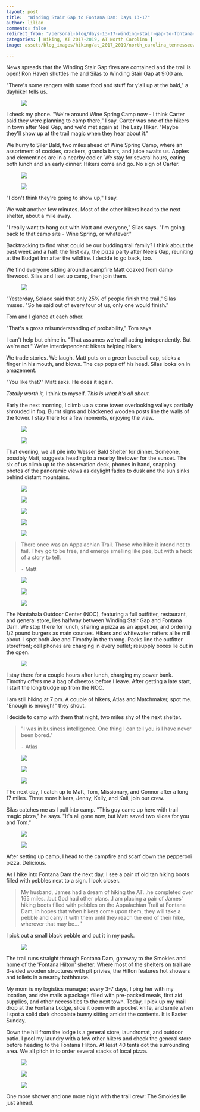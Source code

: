 ```yaml
---
layout: post
title:  "Winding Stair Gap to Fontana Dam: Days 13-17"
author: lilian
comments: false
redirect_from: "/personal-blog/days-13-17-winding-stair-gap-to-fontana-dam/"
categories: [ Hiking, AT 2017-2019, AT North Carolina ]
image: assets/blog_images/hiking/at_2017_2019/north_carolina_tennessee/day13-17/sunset_egg.JPG

---
```


News spreads that the Winding Stair Gap fires are contained and the trail is open! Ron Haven shuttles me and Silas to Winding Stair Gap at 9:00 am. 

"There's some rangers with some food and stuff for y'all up at the bald," a dayhiker tells us.

<figure>
    <img src="{{site.baseurl}}/assets/blog_images/hiking/at_2017_2019/north_carolina_tennessee/day13-17/trail_magic.JPG"/>
</figure>

I check my phone. "We're around Wine Spring Camp now - I think Carter said they were planning to camp there," I say. Carter was one of the hikers in town after Neel Gap, and we'd met again at The Lazy Hiker. "Maybe they'll show up at the trail magic when they hear about it."

We hurry to Siler Bald, two miles ahead of Wine Spring Camp, where an assortment of cookies, crackers, granola bars, and juice awaits us. Apples and clementines are in a nearby cooler. We stay for several hours, eating both lunch and an early dinner. Hikers come and go. No sign of Carter.

<figure>
    <img src="{{site.baseurl}}/assets/blog_images/hiking/at_2017_2019/north_carolina_tennessee/day13-17/burnt_trees.JPG"/>
</figure>

<figure>
    <img src="{{site.baseurl}}/assets/blog_images/hiking/at_2017_2019/north_carolina_tennessee/day13-17/flag_view.JPG"/>
</figure>

"I don't think they're going to show up," I say.

We wait another few minutes. Most of the other hikers head to the next shelter, about a mile away.

"I really want to hang out with Matt and everyone," Silas says. "I'm going back to that camp site - Wine Spring, or whatever."

Backtracking to find what could be our budding trail family? I think about the past week and a half: the first day, the pizza party after Neels Gap, reuniting at the Budget Inn after the wildfire. I decide to go back, too.

We find everyone sitting around a campfire Matt coaxed from damp firewood. Silas and I set up camp, then join them.

<figure>
    <img src="{{site.baseurl}}/assets/blog_images/hiking/at_2017_2019/north_carolina_tennessee/day13-17/campfire.JPG"/>
</figure>

"Yesterday, Solace said that only 25% of people finish the trail," Silas muses. "So he said out of every four of us, only one would finish."

Tom and I glance at each other.

"That's a gross misunderstanding of probability," Tom says.

I can't help but chime in. "That assumes we're all acting independently. But we're not." We're interdependent: hikers helping hikers.

We trade stories. We laugh. Matt puts on a green baseball cap, sticks a finger in his mouth, and blows. The cap pops off his head. Silas looks on in amazement.

"You like that?" Matt asks. He does it again.

*Totally worth it,* I think to myself. *This is what it's all about.*

Early the next morning, I climb up a stone tower overlooking valleys partially shrouded in fog. Burnt signs and blackened wooden posts line the walls of the tower. I stay there for a few moments, enjoying the view.

<figure>
    <img src="{{site.baseurl}}/assets/blog_images/hiking/at_2017_2019/north_carolina_tennessee/day13-17/tower.JPG"/>
</figure>

<figure>
    <img src="{{site.baseurl}}/assets/blog_images/hiking/at_2017_2019/north_carolina_tennessee/day13-17/tower_view.JPG"/>
</figure>

That evening, we all pile into Wesser Bald Shelter for dinner. Someone, possibly Matt, suggests heading to a nearby firetower for the sunset. The six of us climb up to the observation deck, phones in hand, snapping photos of the panoramic views as daylight fades to dusk and the sun sinks behind distant mountains.

<figure>
    <img src="{{site.baseurl}}/assets/blog_images/hiking/at_2017_2019/north_carolina_tennessee/day13-17/firetower.JPG"/>
</figure>

<figure>
    <img src="{{site.baseurl}}/assets/blog_images/hiking/at_2017_2019/north_carolina_tennessee/day13-17/dusk.JPEG"/>
</figure>

<figure>
    <img src="{{site.baseurl}}/assets/blog_images/hiking/at_2017_2019/north_carolina_tennessee/day13-17/sunset_clouds.JPEG"/>
</figure>

<figure>
    <img src="{{site.baseurl}}/assets/blog_images/hiking/at_2017_2019/north_carolina_tennessee/day13-17/firetower_group.JPG"/>
</figure>

<figure>
    <img src="{{site.baseurl}}/assets/blog_images/hiking/at_2017_2019/north_carolina_tennessee/day13-17/sunset_red.JPEG"/>
</figure>

>There once was an Appalachian Trail. Those who hike it intend not to fail. They go to be free, and emerge smelling like pee, but with a heck of a story to tell.
>
>⁃ Matt

<figure>
    <img src="{{site.baseurl}}/assets/blog_images/hiking/at_2017_2019/north_carolina_tennessee/day13-17/view.JPEG"/>
</figure>

<figure>
    <img src="{{site.baseurl}}/assets/blog_images/hiking/at_2017_2019/north_carolina_tennessee/day13-17/outfitter.JPG"/>
</figure>

<figure>
    <img src="{{site.baseurl}}/assets/blog_images/hiking/at_2017_2019/north_carolina_tennessee/day13-17/packs_in_a_row.JPG"/>
</figure>

The Nantahala Outdoor Center (NOC), featuring a full outfitter, restaurant, and general store, lies halfway between Winding Stair Gap and Fontana Dam. We stop there for lunch, sharing a pizza as an appetizer, and ordering 1/2 pound burgers as main courses. Hikers and whitewater rafters alike mill about. I spot both Joe and Timothy in the throng. Packs line the outfitter storefront; cell phones are charging in every outlet; resupply boxes lie out in the open.

<figure>
    <img src="{{site.baseurl}}/assets/blog_images/hiking/at_2017_2019/north_carolina_tennessee/day13-17/lunch.JPG"/>
</figure>

I stay there for a couple hours after lunch, charging my power bank. Timothy offers me a bag of cheetos before I leave. After getting a late start, I start the long trudge up from the NOC.

I am still hiking at 7 pm. A couple of hikers, Atlas and Matchmaker, spot me. "Enough is enough!" they shout.

I decide to camp with them that night, two miles shy of the next shelter.

>"I was in business intelligence. One thing I can tell you is I have never been bored."
>
>⁃ Atlas

<figure>
    <img src="{{site.baseurl}}/assets/blog_images/hiking/at_2017_2019/north_carolina_tennessee/day13-17/spring_view.JPEG"/>
</figure>

<figure>
    <img src="{{site.baseurl}}/assets/blog_images/hiking/at_2017_2019/north_carolina_tennessee/day13-17/mountain_view.JPG"/>
</figure>

<figure>
    <img src="{{site.baseurl}}/assets/blog_images/hiking/at_2017_2019/north_carolina_tennessee/day13-17/spring.JPG"/>
</figure>


The next day, I catch up to Matt, Tom, Missionary, and Connor after a long 17 miles. Three more hikers, Jenny, Kelly, and Kali, join our crew. 

Silas catches me as I pull into camp. "This guy came up here with trail magic pizza," he says. "It's all gone now, but Matt saved two slices for you and Tom."

<figure>
    <img src="{{site.baseurl}}/assets/blog_images/hiking/at_2017_2019/north_carolina_tennessee/day13-17/making_camp.JPG"/>
</figure>

<figure>
    <img src="{{site.baseurl}}/assets/blog_images/hiking/at_2017_2019/north_carolina_tennessee/day13-17/pizza.JPG"/>
</figure>

After setting up camp, I head to the campfire and scarf down the pepperoni pizza. Delicious.

As I hike into Fontana Dam the next day, I see a pair of old tan hiking boots filled with pebbles next to a sign. I look closer.

>My husband, James had a dream of hiking the AT...he completed over 165 miles...but God had other plans...I am placing a pair of James' hiking boots filled with pebbles on the Appalachian Trail at Fontana Dam, in hopes that when hikers come upon them, they will take a pebble and carry it with them until they reach the end of their hike, wherever that may be... '

I pick out a small black pebble and put it in my pack.

<figure>
    <img src="{{site.baseurl}}/assets/blog_images/hiking/at_2017_2019/north_carolina_tennessee/day13-17/paved.JPG"/>
</figure>

The trail runs straight through Fontana Dam, gateway to the Smokies and home of the 'Fontana Hilton' shelter. Where most of the shelters on trail are 3-sided wooden structures with pit privies, the Hilton features hot showers and toilets in a nearby bathhouse. 

My mom is my logistics manager; every 3-7 days, I ping her with my location, and she mails a package filled with pre-packed meals, first aid supplies, and other necessities to the next town. Today, I pick up my mail drop at the Fontana Lodge, slice it open with a pocket knife, and smile when I spot a solid dark chocolate bunny sitting amidst the contents. It is Easter Sunday.  

Down the hill from the lodge is a general store, laundromat, and outdoor patio. I pool my laundry with a few other hikers and check the general store before heading to the Fontana Hilton. At least 40 tents dot the surrounding area. We all pitch in to order several stacks of local pizza.

<figure>
    <img src="{{site.baseurl}}/assets/blog_images/hiking/at_2017_2019/north_carolina_tennessee/day13-17/fontana_hilton.JPG"/>
</figure>

<figure>
    <img src="{{site.baseurl}}/assets/blog_images/hiking/at_2017_2019/north_carolina_tennessee/day13-17/pond_sunset.JPG"/>
</figure>

<figure>
    <img src="{{site.baseurl}}/assets/blog_images/hiking/at_2017_2019/north_carolina_tennessee/day13-17/fontana_pizza.JPG"/>
</figure>

One more shower and one more night with the trail crew: The Smokies lie just ahead.